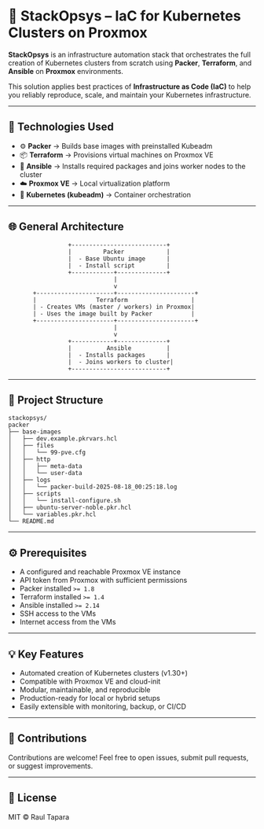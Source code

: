 # 🚀 StackOpsys – IaC for Kubernetes Clusters on Proxmox

**StackOpsys** is an infrastructure automation stack that orchestrates the full creation of Kubernetes clusters from scratch using **Packer**, **Terraform**, and **Ansible** on **Proxmox** environments.

This solution applies best practices of **Infrastructure as Code (IaC)** to help you reliably reproduce, scale, and maintain your Kubernetes infrastructure.

---

## 🧰 Technologies Used

- ⚙️ **Packer** → Builds base images with preinstalled Kubeadm
- 📦 **Terraform** → Provisions virtual machines on Proxmox VE
- 🔧 **Ansible** → Installs required packages and joins worker nodes to the cluster
- ☁️ **Proxmox VE** → Local virtualization platform
- 🐳 **Kubernetes (kubeadm)** → Container orchestration

---

## 🌐 General Architecture

```
                 +---------------------------+
                 |         Packer            |
                 |  - Base Ubuntu image      |
                 |  - Install script         |
                 +------------+--------------+
                              |
                              v
       +----------------------+----------------------+
       |                 Terraform                  |
       | - Creates VMs (master / workers) in Proxmox|
       | - Uses the image built by Packer           |
       +----------------------+----------------------+
                              |
                              v
                 +------------+--------------+
                 |          Ansible          |
                 |  - Installs packages      |
                 |  - Joins workers to cluster|
                 +---------------------------+
```

---

## 📁 Project Structure

```
stackopsys/
packer
├── base-images
│   ├── dev.example.pkrvars.hcl
│   ├── files
│   │   └── 99-pve.cfg
│   ├── http
│   │   ├── meta-data
│   │   └── user-data
│   ├── logs
│   │   └── packer-build-2025-08-18_00:25:18.log
│   ├── scripts
│   │   └── install-configure.sh
│   ├── ubuntu-server-noble.pkr.hcl
│   └── variables.pkr.hcl
└── README.md
```

---

## ⚙️ Prerequisites

- A configured and reachable Proxmox VE instance
- API token from Proxmox with sufficient permissions
- Packer installed `>= 1.8`
- Terraform installed `>= 1.4`
- Ansible installed `>= 2.14`
- SSH access to the VMs
- Internet access from the VMs

---

## 💡 Key Features

- Automated creation of Kubernetes clusters (v1.30+)
- Compatible with Proxmox VE and cloud-init
- Modular, maintainable, and reproducible
- Production-ready for local or hybrid setups
- Easily extensible with monitoring, backup, or CI/CD

---

## 🤝 Contributions

Contributions are welcome! Feel free to open issues, submit pull requests, or suggest improvements.

---

## 📄 License

MIT © Raul Tapara